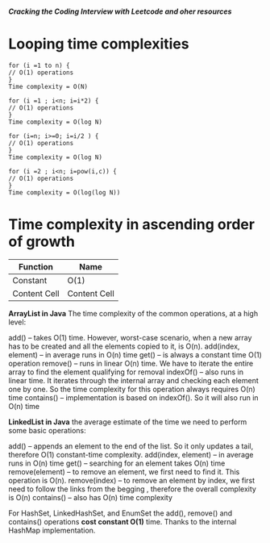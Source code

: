###### **Cracking the Coding Interview with Leetcode and oher resources**

# Looping time complexities
```
for (i =1 to n) {
// O(1) operations
}
Time complexity = O(N)

for (i =1 ; i<n; i=i*2) {
// O(1) operations
}
Time complexity = O(log N)

for (i=n; i>=0; i=i/2 ) {
// O(1) operations
}
Time complexity = O(log N)

for (i =2 ; i<n; i=pow(i,c)) {
// O(1) operations
}
Time complexity = O(log(log N))

```

# Time complexity in ascending order of growth

| Function  | Name |
| ------------- | ------------- |
| Constant  | O(1)  |
| Content Cell  | Content Cell  |

**ArrayList in Java**
The time complexity of the common operations, at a high level:

add() – takes O(1) time. However, worst-case scenario, when a new array has to be created and all the elements copied to it, is O(n).
add(index, element) – in average runs in O(n) time
get() – is always a constant time O(1) operation
remove() – runs in linear O(n) time. We have to iterate the entire array to find the element qualifying for removal
indexOf() – also runs in linear time. It iterates through the internal array and checking each element one by one. So the time complexity for this operation always requires O(n) time
contains() – implementation is based on indexOf(). 
So it will also run in O(n) time

**LinkedList in Java**
the average estimate of the time we need to perform some basic operations:

add() – appends an element to the end of the list. 
So it only updates a tail, therefore O(1) constant-time complexity.
add(index, element) – in average runs in O(n) time
get() – searching for an element takes O(n) time
remove(element) – to remove an element, we first need to find it. 
This operation is O(n).
remove(index) – to remove an element by index, we first need to follow the links
from the begging , therefore the overall complexity is O(n)
contains() – also has O(n) time complexity

For HashSet, LinkedHashSet, and EnumSet the add(), remove() and contains() 
operations **cost constant O(1)** time. 
Thanks to the internal HashMap implementation.
